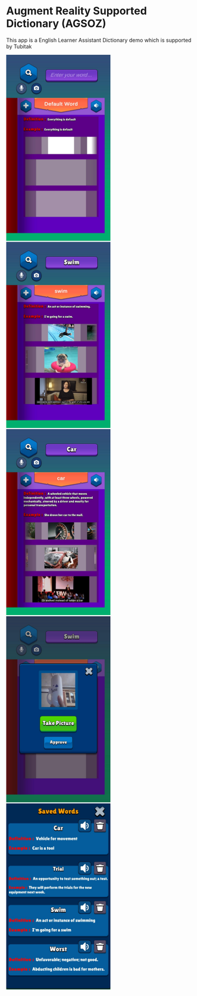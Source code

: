 # Augment Reality Supported Dictionary (AGSOZ)

This app is a English Learner Assistant Dictionary demo which is supported by Tubitak  

<img src="Screenshots/ss_1.jpeg" width="280" height="500">    
<img src="Screenshots/ss_2.jpeg" width="280" height="500">
<img src="Screenshots/ss_3.jpeg" width="280" height="500">
<img src="Screenshots/ss_4.jpeg" width="280" height="500">
<img src="Screenshots/ss_5.jpeg" width="280" height="500">  



